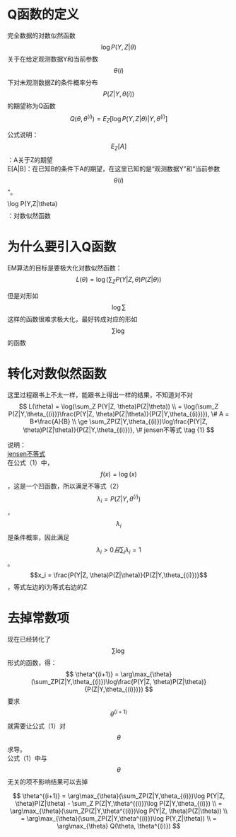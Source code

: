 # Q函数的定义

完全数据的对数似然函数$$\log P(Y,Z|\theta)$$关于在给定观测数据Y和当前参数$$\theta(i)$$下对未观测数据Z的条件概率分布$$P(Z|Y,\theta(i))$$的期望称为Q函数   
$$
Q(\theta, \theta^{(i)}) = E_Z[\log P(Y, Z|\theta)|Y, \theta^{(i)}]
$$

公式说明：  
$$E_Z[A]$$：A关于Z的期望  
E[A|B]：在已知B的条件下A的期望，在这里已知的是“观测数据Y”和“当前参数$$\theta(i)$$”。  
 $$$$\log P(Y,Z|\theta)$$$$：对数似然函数  

# 为什么要引入Q函数

EM算法的目标是要极大化对数似然函数：  
$$
L(\theta) 
= \log(\sum_Z P(Y|Z, \theta)P(Z|\theta))
$$

但是对形如$$\log\sum$$这样的函数很难求极大化，最好转成对应的形如$$\sum\log$$的函数  

# 转化对数似然函数  
这里过程跟书上不太一样，能跟书上得出一样的结果，不知道对不对  
$$
L(\theta) = \log(\sum_Z P(Y|Z, \theta)P(Z|\theta))  \\
= \log(\sum_Z P(Z|Y,\theta_{(i)})\frac{P(Y|Z, \theta)P(Z|\theta)}{P(Z|Y,\theta_{(i)})}), \# A = B*\frac{A}{B}  \\
\ge \sum_ZP(Z|Y,\theta_{(i)})\log\frac{P(Y|Z, \theta)P(Z|\theta)}{P(Z|Y,\theta_{(i)})}, \# jensen不等式  \tag {1}
$$

说明：  
[jensen不等式]()  
在公式（1）中，$$f(x) = \log(x)$$，这是一个凹函数，所以满足不等式（2）  
$$\lambda_i = P(Z|Y, \theta^{(i)})$$，$$\lambda_i$$是条件概率，因此满足$$\lambda_i \gt 0且\sum_i\lambda_i=1$$。  
$$x_i = \frac{P(Y|Z, \theta)P(Z|\theta)}{P(Z|Y,\theta_{(i)})}$$，等式左边的i为等式右边的Z  

# 去掉常数项

现在已经转化了$$\sum\log$$形式的函数，得：  
$$
\theta^{(i+1)} = \arg\max_{\theta}(\sum_ZP(Z|Y,\theta_{(i)})\log\frac{P(Y|Z, \theta)P(Z|\theta)}{P(Z|Y,\theta_{(i)})})
$$
要求$$\theta^{(i+1)}$$就需要让公式（1）对$$\theta$$求导。  
公式（1）中与$$\theta$$无关的项不影响结果可以去掉  

$$
\theta^{(i+1)} = \arg\max_{\theta}(\sum_ZP(Z|Y,\theta_{(i)})\log P(Y|Z, \theta)P(Z|\theta) - \sum_Z P(Z|Y,\theta^{(i)})\log P(Z|Y,\theta_{(i)}) \\
= \arg\max_{\theta}(\sum_ZP(Z|Y,\theta^{(i)})\log P(Y|Z, \theta)P(Z|\theta))  \\
= \arg\max_{\theta}(\sum_ZP(Z|Y,\theta^{(i)})\log P(Y,Z|\theta))  \\
= \arg\max_{\theta} Q(\theta, \theta^{(i)})
$$
